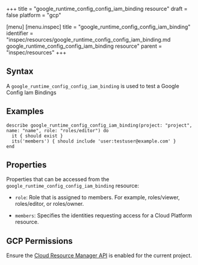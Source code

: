 +++
title = "google_runtime_config_config_iam_binding resource"
draft = false
platform = "gcp"

[menu]
  [menu.inspec]
    title = "google_runtime_config_config_iam_binding"
    identifier = "inspec/resources/google_runtime_config_config_iam_binding.md google_runtime_config_config_iam_binding resource"
    parent = "inspec/resources"
+++


## Syntax
A `google_runtime_config_config_iam_binding` is used to test a Google Config Iam Bindings

## Examples
```
describe google_runtime_config_config_iam_binding(project: "project", name: "name", role: "roles/editor") do
  it { should exist }
  its('members') { should include 'user:testuser@example.com' }
end
```


## Properties
Properties that can be accessed from the `google_runtime_config_config_iam_binding` resource:

  * `role`: Role that is assigned to members. For example, roles/viewer, roles/editor, or roles/owner.

  * `members`: Specifies the identities requesting access for a Cloud Platform resource.


## GCP Permissions

Ensure the [Cloud Resource Manager API](https://console.cloud.google.com/apis/library/cloudresourcemanager.googleapis.com/) is enabled for the current project.
